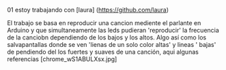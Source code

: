 01
estoy trabajando con [laura] (https://github.com/laura)


El trabajo se basa en reproducir una cancion mediente el parlante en Arduino y que simultaneamente las leds pudieran 'reproducir' la frecuencia de la canciobn dependiendo de los bajos y los altos. Algo así como los salvapantallas donde se ven 'lienas de un solo color altas' y lineas ' bajas' de pendiendo del los fuertes y suaves de una canción, aqui algunas referencias 
[chrome_wS1ABULXsx.jpg]
